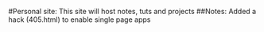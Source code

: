 #Personal site:
    This site will host notes, tuts and projects
    ##Notes:
        Added a hack (405.html) to enable single page apps
